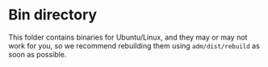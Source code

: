 # Bin directory
This folder contains binaries for Ubuntu/Linux, and they may or may not work
for you, so we recommend rebuilding them using ``adm/dist/rebuild`` as soon 
as possible.